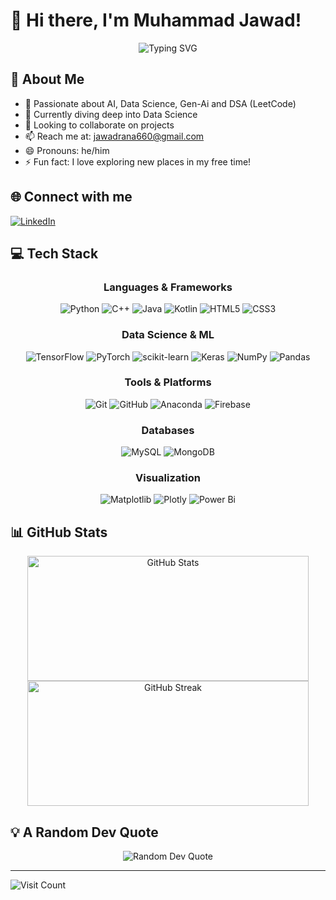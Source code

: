 
# 👋 Hi there, I'm Muhammad Jawad!

<div align="center">
  <img src="https://readme-typing-svg.herokuapp.com?font=Fira+Code&pause=1000&color=2E97F7&center=true&vCenter=true&width=435&lines=Data+Science+Enthusiast;Machine+Learning+Practitioner;Always+learning+new+things" alt="Typing SVG" />
</div>

## 💫 About Me

- 👀 Passionate about AI, Data Science, Gen-Ai and DSA (LeetCode)
- 🌱 Currently diving deep into Data Science
- 💞️ Looking to collaborate on projects
- 📫 Reach me at: [jawadrana660@gmail.com](mailto:jawadrana660@gmail.com)
- 😄 Pronouns: he/him
- ⚡ Fun fact: I love exploring new places in my free time!

## 🌐 Connect with me

[![LinkedIn](https://img.shields.io/badge/LinkedIn-%230077B5.svg?logo=linkedin&logoColor=white)](https://www.linkedin.com/in/muhammad-jawad-86507b201/)
<!--[![Instagram](https://img.shields.io/badge/Instagram-%23E4405F.svg?logo=Instagram&logoColor=white)](https://instagram.com/ahmad.fakhar275)-->
<!--[![Facebook](https://img.shields.io/badge/Facebook-%231877F2.svg?logo=Facebook&logoColor=white)](https://facebook.com/ahmad.fakhar275)-->

## 💻 Tech Stack

<div align="center">

### Languages & Frameworks
![Python](https://img.shields.io/badge/python-3670A0?style=for-the-badge&logo=python&logoColor=ffdd54)
![C++](https://img.shields.io/badge/c++-%2300599C.svg?style=for-the-badge&logo=c%2B%2B&logoColor=white)
![Java](https://img.shields.io/badge/java-%23ED8B00.svg?style=for-the-badge&logo=openjdk&logoColor=white)
![Kotlin](https://img.shields.io/badge/kotlin-%237F52FF.svg?style=for-the-badge&logo=kotlin&logoColor=white)
![HTML5](https://img.shields.io/badge/html5-%23E34F26.svg?style=for-the-badge&logo=html5&logoColor=white)
![CSS3](https://img.shields.io/badge/css3-%231572B6.svg?style=for-the-badge&logo=css3&logoColor=white)

### Data Science & ML
![TensorFlow](https://img.shields.io/badge/TensorFlow-%23FF6F00.svg?style=for-the-badge&logo=TensorFlow&logoColor=white)
![PyTorch](https://img.shields.io/badge/PyTorch-%23EE4C2C.svg?style=for-the-badge&logo=PyTorch&logoColor=white)
![scikit-learn](https://img.shields.io/badge/scikit--learn-%23F7931E.svg?style=for-the-badge&logo=scikit-learn&logoColor=white)
![Keras](https://img.shields.io/badge/Keras-%23D00000.svg?style=for-the-badge&logo=Keras&logoColor=white)
![NumPy](https://img.shields.io/badge/numpy-%23013243.svg?style=for-the-badge&logo=numpy&logoColor=white)
![Pandas](https://img.shields.io/badge/pandas-%23150458.svg?style=for-the-badge&logo=pandas&logoColor=white)

### Tools & Platforms
![Git](https://img.shields.io/badge/git-%23F05033.svg?style=for-the-badge&logo=git&logoColor=white)
![GitHub](https://img.shields.io/badge/github-%23121011.svg?style=for-the-badge&logo=github&logoColor=white)
![Anaconda](https://img.shields.io/badge/Anaconda-%2344A833.svg?style=for-the-badge&logo=anaconda&logoColor=white)
![Firebase](https://img.shields.io/badge/firebase-%23039BE5.svg?style=for-the-badge&logo=firebase)

### Databases
![MySQL](https://img.shields.io/badge/mysql-4479A1.svg?style=for-the-badge&logo=mysql&logoColor=white)
![MongoDB](https://img.shields.io/badge/MongoDB-%234ea94b.svg?style=for-the-badge&logo=mongodb&logoColor=white)

### Visualization
![Matplotlib](https://img.shields.io/badge/Matplotlib-%23ffffff.svg?style=for-the-badge&logo=Matplotlib&logoColor=black)
![Plotly](https://img.shields.io/badge/Plotly-%233F4F75.svg?style=for-the-badge&logo=plotly&logoColor=white)
![Power Bi](https://img.shields.io/badge/power_bi-F2C811?style=for-the-badge&logo=powerbi&logoColor=black)

</div>

## 📊 GitHub Stats

<div align="center">
<!--   <img src="https://github-readme-stats.vercel.app/api/top-langs/?username=mj-awad17&theme=radical&hide_border=false&include_all_commits=true&count_private=true&layout=compact" alt="Top Languages" width="500px" height="200px" /> -->
  <img src="https://github-readme-stats.vercel.app/api?username=mj-awad17&theme=radical&hide_border=false&include_all_commits=true&count_private=true&show_icons=true" alt="GitHub Stats" width="450px" height="200px" />
  <img src="https://github-readme-streak-stats.herokuapp.com/?user=mj-awad17&theme=radical&hide_border=false" alt="GitHub Streak" width="450px" height="200px" />
</div>

<!--
## 🏆 GitHub Trophies

<div align="center">
  <img src="https://github-profile-trophy.vercel.app/?username=Ahmad-Fakhar&theme=radical&no-frame=false&no-bg=true&margin-w=4&column=4" alt="GitHub Trophies" />
</div>
-->
## 💡 A Random Dev Quote

<div align="center">
  <img src="https://quotes-github-readme.vercel.app/api?type=horizontal&theme=radical" alt="Random Dev Quote" />
</div>

<!--
## 🔝 Top Contributed Repo

<div align="center">
  <img src="https://github-contributor-stats.vercel.app/api?username=Ahmad-Fakhar&limit=5&theme=radical&combine_all_yearly_contributions=true" alt="Top Contributed Repo" />
</div>
-->
---

<div>
  <img src="https://visitcount.itsvg.in/api?id=mj-awad17&icon=5&color=11" alt="Visit Count" />
</div>

<!-- Proudly created with GPRM ( https://gprm.itsvg.in ) -->
